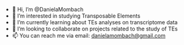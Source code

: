 - 👋 Hi, I’m @DanielaMombach
- 👀 I’m interested in studying Transposable Elements
- 🌱 I’m currently learning about TEs analyses on transcriptome data
- 💞️ I’m looking to collaborate on projects related to the study of TEs
- 📫 You can reach me via email: danielamombach@gmail.com

<!---
DanielaMombach/DanielaMombach is a ✨ special ✨ repository because its `README.md` (this file) appears on your GitHub profile.
You can click the Preview link to take a look at your changes.
--->
